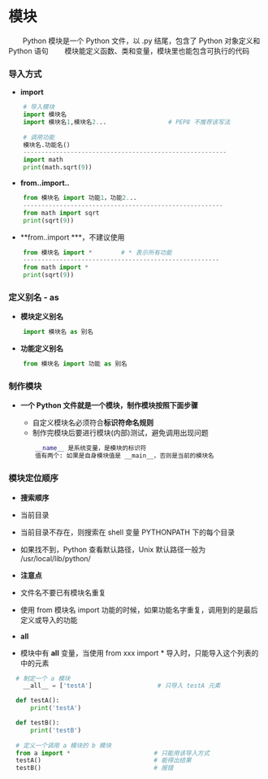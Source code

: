 # 模块
&emsp;&emsp;Python 模块是一个 Python 文件，以 .py 结尾，包含了 Python 对象定义和 Python 语句
&emsp;&emsp;模块能定义函数、类和变量，模块里也能包含可执行的代码

### 导入方式
*  **import**


```python
    # 导入模块
    import 模块名
    import 模块名1,模块名2...                 # PEP8 不推荐该写法
    
    # 调用功能
    模块名.功能名()
    --------------------------------------------------------
    import math
    print(math.sqrt(9))

```

*  **from..import..**


```python
    from 模块名 import 功能1，功能2...
    -------------------------------------------------------
    from math import sqrt
    print(sqrt(9))

```

*  **from..import ***，不建议使用



```python
    from 模块名 import *        # * 表示所有功能
    ------------------------------------------------------
    from math import *
    print(sqrt(9))

```

### 定义别名 - as
*  **模块定义别名**


```python
    import 模块名 as 别名

```

*  **功能定义别名**



```python
    from 模块名 import 功能 as 别名

```


### 制作模块
* **一个 Python 文件就是一个模块，制作模块按照下面步骤**
  *  自定义模块名必须符合**标识符命名规则**
  *  制作完模块后要进行模块(内部)测试，避免调用出现问题
  
  ```python
      __name__ 是系统变量，是模块的标识符
      值有两个: 如果是自身模块值是 __main__，否则是当前的模块名
  ```


### 模块定位顺序
*  **搜索顺序**
  *  当前目录
  *  当前目录不存在，则搜索在 shell 变量 PYTHONPATH 下的每个目录
  *  如果找不到，Python 查看默认路径，Unix 默认路径一般为 /usr/local/lib/python/
  
  
*  **注意点**
  *  文件名不要已有模块名重复
  *  使用 from 模块名 import 功能的时候，如果功能名字重复，调用到的是最后定义或导入的功能


*  **__all__**
  *  模块中有 __all__ 变量，当使用 from xxx import * 导入时，只能导入这个列表的中的元素
  
  ```python
    # 制定一个 a 模块
      __all__ = ['testA']                  # 只导入 testA 元素

    def testA():
        print('testA')

    def testB():
        print('testB')
        
    # 定义一个调用 a 模块的 b 模块
    from a import *                       # 只能用该导入方式
    testA()                               # 能得出结果
    testB()                               # 报错
  ```










